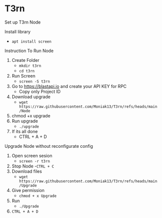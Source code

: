 # T3rn
Set up T3rn Node

Install library
   - `apt install screen`

Instruction To Run Node 

1. Create Folder
   - `mkdir t3rn`
   - `cd t3rn` 
3. Run Screen
   - `screen -S t3rn`
4. Go to https://blastapi.io and create your API KEY for RPC 
   - Copy only Project ID
5. Download upgrade 
   - `wget https://raw.githubusercontent.com/Moniak13/T3rn/refs/heads/main/Node`
6. chmod +x upgrade
7. Run upgrade
   - `./upgrade`
8. If its all done 
   - CTRL + A + D

Upgrade Node without reconfigurate config
1. Open screen sesion
      - `screen -r t3rn`
2. Stop Node
   -`CTRL + C`
2. Download files
   - `wget https://raw.githubusercontent.com/Moniak13/T3rn/refs/heads/main/Upgrade`
3. Give permission
   - `chmod + x Upgrade`
4. Run
   - `./Upgrade`
5. `CTRL + A + D`



